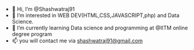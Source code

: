 - 👋 Hi, I’m @Shashwatraj91
- 👀 I’m interested in WEB DEV(HTML,CSS,JAVASCRIPT,php) and Data Science.
- 🌱 I’m currently learning Data science and programming at @IITM online degree program
- 📫 you will contact me via shashwatraj91@gmail.com
